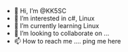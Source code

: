 - 👋 Hi, I’m @KK5SC
- 👀 I’m interested in c#, Linux
- 🌱 I’m currently learning Linux
- 💞️ I’m looking to collaborate on ...
- 📫 How to reach me .... ping me here

<!---
KK5SC/KK5SC is a ✨ special ✨ repository because its `README.md` (this file) appears on your GitHub profile.
You can click the Preview link to take a look at your changes.
--->
